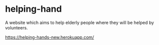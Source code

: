 # helping-hand
A website which aims to help elderly people where they will be helped by volunteers.

https://helping-hands-new.herokuapp.com/
